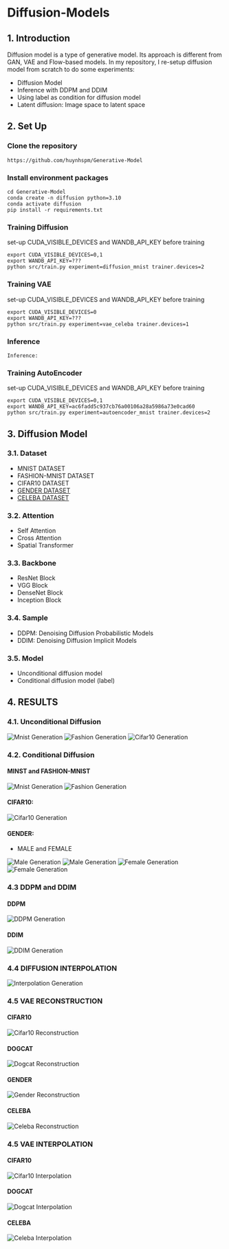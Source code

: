 # **Diffusion-Models**

## **1. Introduction**
Diffusion model is a type of generative model. Its approach is different from GAN, VAE and Flow-based models. In my repository, I re-setup diffusion model from scratch to do some experiments:
* Diffusion Model
* Inference with DDPM and  DDIM
* Using label as condition for diffusion model
* Latent diffusion: Image space to latent space

## **2. Set Up**
  ### **Clone the repository**
    https://github.com/huynhspm/Generative-Model
    
  ### **Install environment packages**
    cd Generative-Model
    conda create -n diffusion python=3.10
    conda activate diffusion 
    pip install -r requirements.txt

  ### **Training Diffusion**
  set-up CUDA_VISIBLE_DEVICES and WANDB_API_KEY before training
  
    export CUDA_VISIBLE_DEVICES=0,1
    export WANDB_API_KEY=???
    python src/train.py experiment=diffusion_mnist trainer.devices=2
  ### **Training VAE**
  set-up CUDA_VISIBLE_DEVICES and WANDB_API_KEY before training
  
    export CUDA_VISIBLE_DEVICES=0
    export WANDB_API_KEY=???
    python src/train.py experiment=vae_celeba trainer.devices=1
  ### **Inference**
    Inference: 

  ### **Training AutoEncoder**
  set-up CUDA_VISIBLE_DEVICES and WANDB_API_KEY before training

    export CUDA_VISIBLE_DEVICES=0,1
    export WANDB_API_KEY=ac6fadd5c937cb76a00106a28a5986a73e0cad60
    python src/train.py experiment=autoencoder_mnist trainer.devices=2

## **3. Diffusion Model**
### **3.1. Dataset**
  - MNIST DATASET
  - FASHION-MNIST DATASET
  - CIFAR10 DATASET
  - [GENDER DATASET](https://www.kaggle.com/datasets/yasserhessein/gender-dataset)
  - [CELEBA DATASET](https://www.kaggle.com/datasets/badasstechie/celebahq-resized-256x256)
### **3.2. Attention**
  - Self Attention
  - Cross Attention
  - Spatial Transformer
### **3.3. Backbone**
  - ResNet Block
  - VGG Block
  - DenseNet Block
  - Inception Block
### **3.4. Sample**
  - DDPM: Denoising Diffusion Probabilistic Models
  - DDIM: Denoising Diffusion Implicit Models
### **3.5. Model**
  - Unconditional diffusion model
  - Conditional diffusion model (label)
## **4. RESULTS**
### **4.1. Unconditional Diffusion**
![Mnist Generation](results/dm/mnist/mnist_uncondition.png)
![Fashion Generation](results/dm/fashion/fashion_uncondition.jpg)
![Cifar10 Generation](results/dm/cifar10/cifar10_uncondition.jpg)    
### **4.2. Conditional Diffusion**
#### **MINST and FASHION-MNIST**
![Mnist Generation](results/dm/mnist/mnist_condition.jpg)
![Fashion Generation](results/dm/fashion/fashion_condition.jpg)
#### **CIFAR10**:
![Cifar10 Generation](results/dm/cifar10/cifar10_condition.jpg)
#### **GENDER**: 
- MALE and FEMALE

![Male Generation](results/dm/gender/male.jpg)
![Male Generation](results/dm/gender/male.gif)
![Female Generation](results/dm/gender/female.jpg)
![Female Generation](results/dm/gender/female.gif)
### **4.3 DDPM and DDIM**
#### **DDPM**
![DDPM Generation](results/dm/gender/gender_ddpm.jpg)
#### **DDIM**
![DDIM Generation](results/dm/gender/gender_ddim.jpg)
### **4.4 DIFFUSION INTERPOLATION**
![Interpolation Generation](results/dm/gender/interpolation.jpg)
### **4.5 VAE RECONSTRUCTION**
#### **CIFAR10**
![Cifar10 Reconstruction](results/vae/cifar10/reconstruction.jpg)
#### **DOGCAT**
![Dogcat Reconstruction](results/vae/dogcat/reconstruction.jpg)
#### **GENDER**
![Gender Reconstruction](results/vae/gender/reconstruction.jpg)
#### **CELEBA**
![Celeba Reconstruction](results/cae/../vae/celeba/reconstruction.jpg)
### **4.5 VAE INTERPOLATION**
#### **CIFAR10**
![Cifar10 Interpolation](results/vae/cifar10/interpolation.jpg)
#### **DOGCAT**
![Dogcat Interpolation](results/vae/dogcat/interpolation.jpg)
#### **CELEBA**
![Celeba Interpolation](results/vae/celeba/interpolationion.jpg)